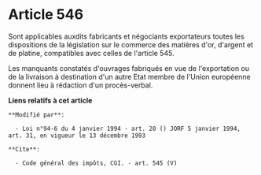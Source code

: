 # Article 546

Sont applicables auxdits fabricants et négociants exportateurs toutes les dispositions de la législation sur le commerce des
matières d'or, d'argent et de platine, compatibles avec celles de l'article 545. 

Les manquants constatés d'ouvrages fabriqués en vue de l'exportation ou de la livraison à destination d'un autre Etat membre
de l'Union européenne donnent lieu à rédaction d'un procès-verbal.

**Liens relatifs à cet article**

	**Modifié par**:

	  - Loi n°94-6 du 4 janvier 1994 - art. 20 () JORF 5 janvier 1994, art. 31, en vigueur le 13 décembre 1993

	**Cite**:

	  - Code général des impôts, CGI. - art. 545 (V)
